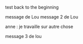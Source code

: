 test 
back to the beginning

message de Lou
message 2 de Lou

anne : je travaille sur autre chose

message 3 de lou